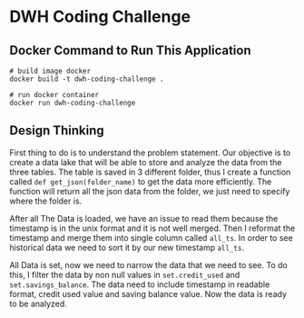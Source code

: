 # DWH Coding Challenge

## Docker Command to Run This Application

```
# build image docker
docker build -t dwh-coding-challenge .

# run docker container
docker run dwh-coding-challenge
```


## Design Thinking

First thing to do is to understand the problem statement.
Our objective is to create a data lake that will be able to store and analyze the data from the three tables.
The table is saved in 3 different folder, thus I create a function called `def get_json(folder_name)` to get the data more efficiently.
The function will return all the json data from the folder, we just need to specify where the folder is.

After all The Data is loaded, we have an issue to read them because the timestamp is in the unix format and it is not well merged.
Then I reformat the timestamp and merge them into single column called `all_ts`.
In order to see historical data we need to sort it by our new timestamp `all_ts`.

All Data is set, now we need to narrow the data that we need to see.
To do this, I filter the data by non null values in `set.credit_used` and `set.savings_balance`.
The data need to include timestamp in readable format, credit used value and saving balance value.
Now the data is ready to be analyzed.
